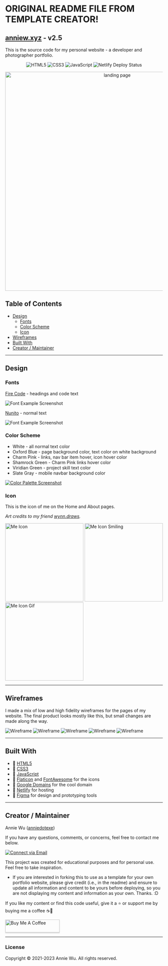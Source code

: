 # ORIGINAL README FILE FROM TEMPLATE CREATOR!
## [anniew.xyz](https://anniew.xyz/) - v2.5

This is the source code for my personal website - a developer and photographer portfolio.

<p align="center">
    <img alt="HTML5" src="https://img.shields.io/badge/-HTML5-E44D26?style=flat&logo=html5&logoColor=white"/>
    <img alt="CSS3" src="https://img.shields.io/badge/-CSS3-2965f1?style=flat&logo=css3&logoColor=white"/>
    <img alt="JavaScript" src="https://img.shields.io/badge/-JavaScript-F0DB4F?style=flat&logo=javascript&logoColor=white"/>
    <img alt="Netlify Deploy Status" src="https://api.netlify.com/api/v1/badges/a97a8c74-04cc-4b59-b7b9-71d2800ca95f/deploy-status"/>

</p>

<p align="center">
  <a href="http://anniew.xyz"><img src="./img/project-preview/anniewxyz-preview.png" width="700px" alt="landing page"></a>
</p>

## Table of Contents

- [Design](#design)
  - [Fonts](#fonts)
  - [Color Scheme](#color-scheme)
  - [Icon](#icon)
- [Wireframes](#wireframes)
- [Built With](#built-with)
- [Creator / Maintainer](#creator--maintainer)

---

## Design

### Fonts

[Fire Code](https://fonts.google.com/specimen/Fira+Code) - headings and code text

<img alt="Font Example Screenshot" src="./img/readme/fire-code.png">


[Nunito](https://fonts.google.com/specimen/Nunito) - normal text

<img alt="Font Example Screenshot" src="./img/readme/nunito.png">

### Color Scheme

- White - all normal text color
- Oxford Blue - page background color, text color on white background
- Charm Pink - links, nav bar item hover, icon hover color
- Shamrock Green - Charm Pink links hover color
- Viridian Green - project skill text color
- Slate Gray - mobile navbar background color

<a href="https://coolors.co/ffffff-1d263b-f08cae-399e5a-0fa3b1-6b818c"><img alt="Color Palette Screenshot" src="./img/readme/palette.png"></a>

### Icon

This is the icon of me on the Home and About pages.

_Art credits to my friend [wynn.draws](https://www.instagram.com/wynn.draws/)._

<img alt="Me Icon" src="./img/me-icon.png" width="250px">
<img alt="Me Icon Smiling" src="./img/me-icon-smiling.png" width="250px">
<img alt="Me Icon Gif" src="./img/me-icon.gif" width="250px">

---

## Wireframes

I made a mix of low and high fidelity wireframes for the pages of my website. The final product looks mostly like this, but small changes are made along the way.

<img alt="Wireframe" src="./img/readme/wireframe-home-desktop.png" >
<img alt="Wireframe" src="./img/readme/wireframe-home-mobile.png" >
<img alt="Wireframe" src="./img/readme/wireframe-about-desktop.png" >
<img alt="Wireframe" src="./img/readme/wireframe-photos-desktop.png" >
<img alt="Wireframe" src="./img/readme/wireframe-photos-mobile.png" >

---

## Built With

- 💙 [HTML5](https://www.w3schools.com/html/)
- 💜 [CSS3](https://www.w3schools.com/css/)
- 💙 [JavaScript](https://www.w3schools.com/js/DEFAULT.asp)
- 💜 [Flaticon](https://www.flaticon.com/) and [FontAwesome](https://fontawesome.com/v5.15/icons?d=gallery&p=1) for the icons
- 💙 [Google Domains](https://domains.google/) for the cool domain
- 💜 [Netlify](https://www.netlify.com/) for hosting
- 💙 [Figma](https://www.figma.com/) for design and prototyping tools

---

## Creator / Maintainer

Annie Wu ([anniedotexe](https://github.com/anniedotexe))

If you have any questions, comments, or concerns, feel free to contact me below.

<p align="left">
  <a href="mailto:anniewu2303@gmail.com"> 
    <img alt="Connect via Email" src="https://img.shields.io/badge/Gmail-c14438?style=flat&logo=Gmail&logoColor=white" />
  </a>
</p>

This project was created for educational purposes and for personal use. Feel free to take inspiration.
- If you are interested in forking this to use as a template for your own portfolio website, please give credit (i.e., in the readme) and ensure to update all information and content to be yours before deploying, so you are not displaying my content and information as your own. Thanks. :D

If you like my content or find this code useful, give it a ⭐ or support me by buying me a coffee ☕💙

<a href="https://www.buymeacoffee.com/anniedotexe" target="_blank"><img src="https://www.buymeacoffee.com/assets/img/custom_images/orange_img.png" alt="Buy Me A Coffee" style="height: 41px !important;width: 174px !important;box-shadow: 0px 3px 2px 0px rgba(190, 190, 190, 0.5) !important;-webkit-box-shadow: 0px 3px 2px 0px rgba(190, 190, 190, 0.5) !important;" ></a>

---

### License

Copyright &copy; 2021-2023 Annie Wu. All rights reserved.
